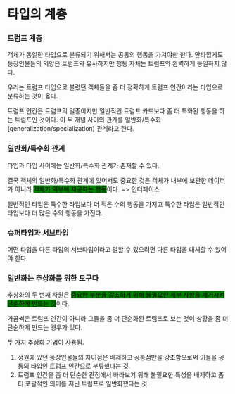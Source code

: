 # 타입의 계층

### 트럼프 계층

객체가 동일한 타입으로 분류되기 위해서는 공통의 행동을 가져야만 한다. 안타깝게도 등장인물들의 외양은 트럼프와 유사하지만 행동 자체는 트럼프와 완벽하게 동일하지 않다.



우리는 트럼프 타입으로 불렸던 객체들을 좀 더 정확하게 트럼프 인간이라는 타입으로 분류하는 것이 옳다.



트럼프 인간은 트럼프의 일종이지만 일반적인 트럼프 카드보다 좀 더 특화된 행동을 하는 트럼프인 것이다. 이 두 개념 사이의 관계를 일반화/특수화(generalization/specialization) 관계라고 한다.



### 일반화/특수화 관계

타입과 타입 사이에는 일반화/특수화 관계가 존재할 수 있다.



결국 객체의 일반화/특수화 관계에 있어서도 중요한 것은 객체가 내부에 보관한 데이터가 아니라 <mark style="background-color:green;">객체가 외부에 제공하는 행동</mark>이다. => 인터페이스



일반적인 타입은 특수한 타입보다 더 적은 수의 행동을 가지고 특수한 타입은 일반적인 타입보다 더 많은 수의 행동을 가진다.



### 슈퍼타입과 서브타입

어떤 타입을 다른 타입의 서브타입이라고 말할 수 있으려면 다른 타입을 대체할 수 있어야 한다.



### 일반화는 추상화를 위한 도구다

추상화의 두 번째 차원은 <mark style="background-color:green;">중요한 부분을 강조하기 위해 불필요한 세부 사항을 제거시켜 단순하게 만드는 것</mark>이다.



가끔씩은 트럼프 인간이 아니라 그들을 좀 더 단순화된 트럼프로 보는 것이 상황을 좀 더 단순하게 만드는 경우가 있다.



두 가지 추상화 기법이 사용됨.

1. 정원에 있던 등장인물들의 차이점은 배제하고 공통점만을 강조함으로써 이들을 공통의 타입인 트럼프 인간으로 분류했다는 것.
2. 트럼프 인간을 좀 더 단순한 관점에서 바라보기 위해 불필요한 특성을 배제하고 좀 더 포괄적인 의미를 지닌 트럼프로 일반화했다는 것.





